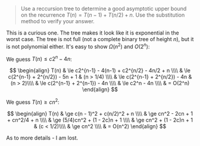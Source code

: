 > Use a reccursion tree to determine a good asymptotic upper bound on the
> recurrence $T(n) = T(n-1) + T(n/2) + n$. Use the substitution method to
> verify your answer.

This is a curious one. The tree makes it look like it is exponential in the
worst case. The tree is not full (not a complete binary tree of height $n$), but
it is not polynomial either. It's easy to show $\Omega(n^2)$ and $O(2^n)$:

We guess $T(n) \le c2^n - 4n$:

$$ \begin{align}
   T(n) & \le c2^{n-1} - 4(n-1) + c2^{n/2} - 4n/2 + n \\\\
        & \le c(2^{n-1} + 2^{n/2}) - 5n + 1 & (n > 1/4) \\\\
        & \le c(2^{n-1} + 2^{n/2}) - 4n & (n > 2)\\\\
        & \le c(2^{n-1} + 2^{n-1}) - 4n \\\\
        & \le c2^n - 4n \\\\
        & = O(2^n)
   \end{align} $$

We guess $T(n) \ge cn^2$:

$$ \begin{align}
   T(n) & \ge c(n - 1)^2 + c(n/2)^2 + n \\\\
        & \ge cn^2 - 2cn + 1 + cn^2/4 + n \\\\
        & \ge (5/4)cn^2 + (1 - 2c)n + 1 \\\\
        & \ge cn^2 + (1 - 2c)n + 1 & (c < 1/2)\\\\
        & \ge cn^2 \\\\
        & = O(n^2)
   \end{align} $$

As to more details - I am lost.
